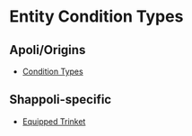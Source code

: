 # Entity Condition Types

## Apoli/Origins

-   [Condition Types](https://origins.readthedocs.io/en/latest/types/entity_condition_types/)

## Shappoli-specific

-   [Equipped Trinket](entity/equipped_trinket.md)
